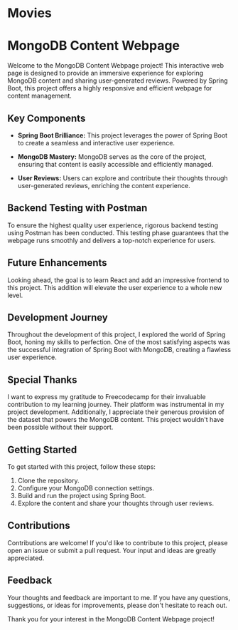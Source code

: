 # Movies
# MongoDB Content Webpage

Welcome to the MongoDB Content Webpage project! This interactive web page is designed to provide an immersive experience for exploring MongoDB content and sharing user-generated reviews. Powered by Spring Boot, this project offers a highly responsive and efficient webpage for content management.

## Key Components

- **Spring Boot Brilliance:** This project leverages the power of Spring Boot to create a seamless and interactive user experience.

- **MongoDB Mastery:** MongoDB serves as the core of the project, ensuring that content is easily accessible and efficiently managed.

- **User Reviews:** Users can explore and contribute their thoughts through user-generated reviews, enriching the content experience.

## Backend Testing with Postman

To ensure the highest quality user experience, rigorous backend testing using Postman has been conducted. This testing phase guarantees that the webpage runs smoothly and delivers a top-notch experience for users.

## Future Enhancements

Looking ahead, the goal is to learn React and add an impressive frontend to this project. This addition will elevate the user experience to a whole new level.

## Development Journey

Throughout the development of this project, I explored the world of Spring Boot, honing my skills to perfection. One of the most satisfying aspects was the successful integration of Spring Boot with MongoDB, creating a flawless user experience.

## Special Thanks

I want to express my gratitude to Freecodecamp for their invaluable contribution to my learning journey. Their platform was instrumental in my project development. Additionally, I appreciate their generous provision of the dataset that powers the MongoDB content. This project wouldn't have been possible without their support.

## Getting Started

To get started with this project, follow these steps:

1. Clone the repository.
2. Configure your MongoDB connection settings.
3. Build and run the project using Spring Boot.
4. Explore the content and share your thoughts through user reviews.

## Contributions

Contributions are welcome! If you'd like to contribute to this project, please open an issue or submit a pull request. Your input and ideas are greatly appreciated.

## Feedback

Your thoughts and feedback are important to me. If you have any questions, suggestions, or ideas for improvements, please don't hesitate to reach out.

Thank you for your interest in the MongoDB Content Webpage project!


